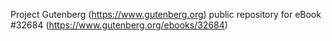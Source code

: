 Project Gutenberg (https://www.gutenberg.org) public repository for eBook #32684 (https://www.gutenberg.org/ebooks/32684)
